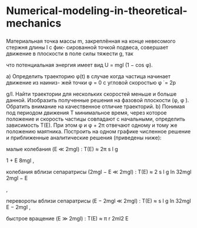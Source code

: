 # Numerical-modeling-in-theoretical-mechanics

###
Материальная точка массы m, закреплённая на конце невесомого стержня длины l с фик-
сированной точкой подвеса, совершает движение в плоскости в поле силы тяжести g, так

что потенциальная энергия имеет вид U = mgl (1 − cos φ).

a) Определить траекторию φ(t) в случае когда частица начинает движение из наиниз-
жей точки φ = 0 с угловой скоростью φ ̇ = 2p

g/l. Найти траектории для нескольких
скоростей меньше и больше данной. Изобразить полученные решения на фазовой
плоскости (φ, φ ̇). Обратить внимание на качественное отличие траекторий.
b) Понимая под периодом движения T минимальное время, через которое положение и
скорость частицы совпадают с начальными, определить зависимость T(E). При этом
φ и φ + 2π отвечают одному и тому же положению маятника. Построить на одном
графике численное решение и приближенные аналитические решения (приведены
ниже):

малые колебания (E ≪ 2mgl) : T(E) ≈ 2π
s
l
g

1 +
E
8mgl
,

колебания вблизи сепаратрисы (2mgl − E ≪ 2mgl) : T(E) ≈ 2
s
l
g
ln 
32mgl
2mgl − E

,

перевороты вблизи сепаратрисы (E − 2mgl ≪ 2mgl) : T(E) ≈
s
l
g
ln 
32mgl
E − 2mgl
,

быстрое вращение (E ≫ 2mgl) : T(E) ≈ π
r
2ml2
E
###
